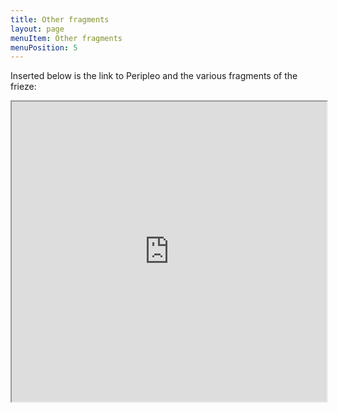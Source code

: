 ```yaml
---
title: Other fragments 
layout: page
menuItem: Other fragments 
menuPosition: 5
---
```


Inserted below is the link to Peripleo and the various fragments of the frieze:


<iframe src="https://ucshama.github.io/peripleoDHAW/#/3.37/7.2167/44.2475/mode=points" <iframe style="width:100%; height:50vw;"</iframe>


The parts of the frieze that are in the British Museum makes up around 80 meters of the total frieze. 50 remaining meters are in the Acropolis museum, and the remaining few fragments are scattered across the various museums you can see above.
